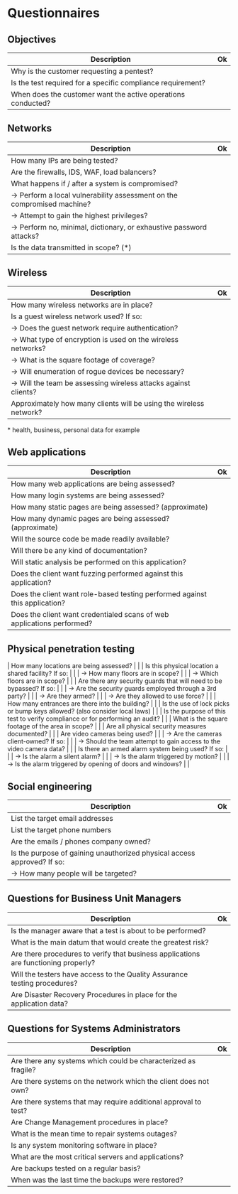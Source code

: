# Questionnaires

## Objectives

| Description                                                            | Ok |
| ---------------------------------------------------------------------- | -- |
| Why is the customer requesting a pentest? | |
| Is the test required for a specific compliance requirement? | |
| When does the customer want the active operations conducted? | |

## Networks

| Description                                                            | Ok |
| ---------------------------------------------------------------------- | -- |
| How many IPs are being tested? | |
| Are the firewalls, IDS, WAF, load balancers? | |
| What happens if / after a system is compromised? | |
| &rarr; Perform a local vulnerability assessment on the compromised machine? | |
| &rarr; Attempt to gain the highest privileges? | |
| &rarr; Perform no, minimal, dictionary, or exhaustive password attacks? | |
| Is the data transmitted in scope? (\*) | |

## Wireless

| Description                                                            | Ok |
| ---------------------------------------------------------------------- | -- |
| How many wireless networks are in place? | |
| Is a guest wireless network used? If so: | |
| &rarr; Does the guest network require authentication? | |
| &rarr; What type of encryption is used on the wireless networks? | |
| &rarr; What is the square footage of coverage? | |
| &rarr; Will enumeration of rogue devices be necessary? | |
| &rarr; Will the team be assessing wireless attacks against clients? | |
| Approximately how many clients will be using the wireless network? | |

\* health, business, personal data for example

## Web applications

| Description                                                            | Ok |
| ---------------------------------------------------------------------- | -- |
| How many web applications are being assessed? | |
| How many login systems are being assessed? | |
| How many static pages are being assessed? (approximate) | |
| How many dynamic pages are being assessed? (approximate) | |
| Will the source code be made readily available? | |
| Will there be any kind of documentation? | |
| Will static analysis be performed on this application? | |
| Does the client want fuzzing performed against this application? | |
| Does the client want role-based testing performed against this application? | |
| Does the client want credentialed scans of web applications performed? | |

## Physical penetration testing

| How many locations are being assessed? | |
| Is this physical location a shared facility? If so: | |
| &rarr; How many floors are in scope? | |
| &rarr; Which floors are in scope? | |
| Are there any security guards that will need to be bypassed? If so: | |
| &rarr; Are the security guards employed through a 3rd party? | |
| &rarr; Are they armed? | |
| &rarr; Are they allowed to use force? | |
| How many entrances are there into the building? | |
| Is the use of lock picks or bump keys allowed? (also consider local laws) | |
| Is the purpose of this test to verify compliance or for performing an audit? | |
| What is the square footage of the area in scope? | |
| Are all physical security measures documented? | |
| Are video cameras being used? | |
| &rarr; Are the cameras client-owned? If so: | |
| &rarr; Should the team attempt to gain access to the video camera data? | |
| Is there an armed alarm system being used? If so: | |
| &rarr; Is the alarm a silent alarm? | |
| &rarr; Is the alarm triggered by motion? | |
| &rarr; Is the alarm triggered by opening of doors and windows? | |

## Social engineering

| Description                                                            | Ok |
| ---------------------------------------------------------------------- | -- |
| List the target email addresses | |
| List the target phone numbers | |
| Are the emails / phones company owned? | |
| Is the purpose of gaining unauthorized physical access approved? If so: | |
| &rarr; How many people will be targeted? | |

## Questions for Business Unit Managers

| Description                                                            | Ok |
| ---------------------------------------------------------------------- | -- |
| Is the manager aware that a test is about to be performed? | |
| What is the main datum that would create the greatest risk? | |
| Are there procedures to verify that business applications are functioning properly? | |
| Will the testers have access to the Quality Assurance testing procedures? | |
| Are Disaster Recovery Procedures in place for the application data? | |

## Questions for Systems Administrators

| Description                                                            | Ok |
| ---------------------------------------------------------------------- | -- |
| Are there any systems which could be characterized as fragile? | |
| Are there systems on the network which the client does not own? | |
| Are there systems that may require additional approval to test? | |
| Are Change Management procedures in place? | |
| What is the mean time to repair systems outages? | |
| Is any system monitoring software in place? | |
| What are the most critical servers and applications? | |
| Are backups tested on a regular basis? | |
| When was the last time the backups were restored? | |
